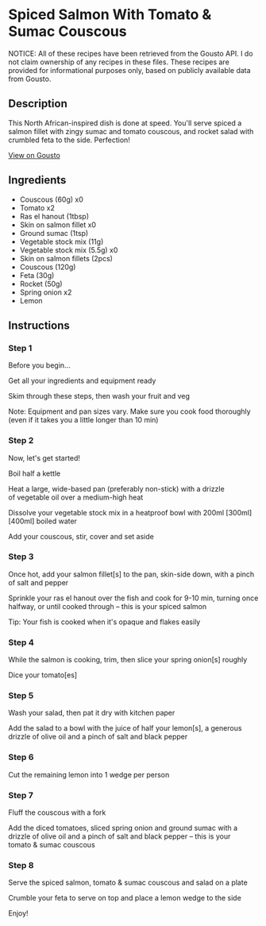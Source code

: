 # Spiced Salmon With Tomato & Sumac Couscous 

NOTICE: All of these recipes have been retrieved from the Gousto API. I do not claim ownership of any recipes in these files. These recipes are provided for informational purposes only, based on publicly available data from Gousto.

## Description

This North African-inspired dish is done at speed. You'll serve spiced a salmon fillet with zingy sumac and tomato couscous, and rocket salad with crumbled feta to the side. Perfection!

[View on Gousto](https://www.gousto.co.uk/recipes/cookbook/10-min-salmon-with-tomato-sumac-couscous)

## Ingredients

- Couscous (60g) x0
- Tomato x2
- Ras el hanout (1tbsp)
- Skin on salmon fillet x0
- Ground sumac (1tsp)
- Vegetable stock mix (11g)
- Vegetable stock mix (5.5g) x0
- Skin on salmon fillets (2pcs)
- Couscous (120g)
- Feta (30g)
- Rocket (50g)
- Spring onion x2
- Lemon

## Instructions


### Step 1

Before you begin...

Get all your ingredients and equipment ready

Skim through these steps, then wash your fruit and veg

Note: Equipment and pan sizes vary. Make sure you cook food thoroughly (even if it takes you a little longer than 10 min)


### Step 2

Now, let's get started!

Boil half a kettle

Heat a large, wide-based pan (preferably non-stick) with a drizzle of vegetable oil over a medium-high heat

Dissolve your vegetable stock mix in a heatproof bowl with 200ml <span class="text-purple">[300ml]</span> <span class="text-danger">[400ml] </span>boiled water

Add your couscous, stir, cover and set aside


### Step 3

Once hot, add your salmon fillet[s] to the pan, skin-side down, with a pinch of salt and pepper

Sprinkle your ras el hanout over the fish and cook for 9-10 min, turning once halfway, or until cooked through – this is your spiced salmon

Tip: Your fish is cooked when it's opaque and flakes easily


### Step 4

While the salmon is cooking, trim, then slice your spring onion[s] roughly

Dice your tomato[es]


### Step 5

Wash your salad, then pat it dry with kitchen paper

Add the salad to a bowl with the juice of half your lemon[s], a generous drizzle of olive oil and a pinch of salt and black pepper


### Step 6

Cut the remaining lemon into 1 wedge per person


### Step 7

Fluff the couscous with a fork

Add the diced tomatoes, sliced spring onion and ground sumac with a drizzle of olive oil and a pinch of salt and black pepper – this is your tomato & sumac couscous

### Step 8

Serve the spiced salmon, tomato & sumac couscous and salad on a plate

Crumble your feta to serve on top and place a lemon wedge to the side

Enjoy!

